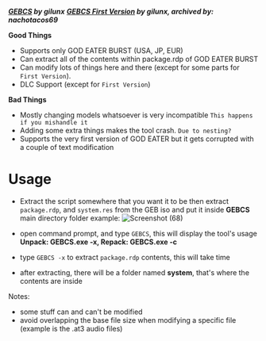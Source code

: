 ***[GEBCS](https://github.com/gil-unx/GEBCS) by gilunx***
***[GEBCS First Version](https://github.com/nachotacos69/GEBCS) by gilunx, archived by: nachotacos69***

**Good Things**
- Supports only GOD EATER BURST (USA, JP, EUR)
- Can extract all of the contents within package.rdp of GOD EATER BURST
- Can modify lots of things here and there (except for some parts for `First Version`).
- DLC Support (except for `First Version`)



**Bad Things**
- Mostly changing models whatsoever is very incompatible `This happens if you mishandle it`
- Adding some extra things makes the tool crash. `Due to nesting?`
- Supports the very first version of GOD EATER but it gets corrupted with a couple of text modification 

# Usage
- Extract the script somewhere that you want it to be then extract
  `package.rdp`, and `system.res` from the GEB iso and put it inside **GEBCS** main directory folder
  example:
  ![Screenshot (68)](https://github.com/nachotacos69/WikiEater/assets/99103531/e07a0686-bc2d-4d36-bbee-31dd4a517fbd)

- open command prompt, and type `GEBCS`, this will display the tool's usage
  **Unpack: GEBCS.exe -x, Repack: GEBCS.exe -c**
- type `GEBCS -x` to extract `package.rdp` contents, this will take time
- after extracting, there will be a folder named **system**, that's where the contents are inside


Notes:
- some stuff can and can't be modified
- avoid overlapping the base file size when modifying a specific file (example is the .at3 audio files)
